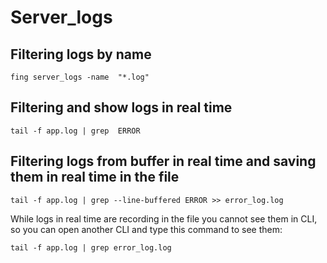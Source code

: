 # Server_logs
## Filtering logs by name
```
fing server_logs -name  "*.log"
```
## Filtering and show logs in real time
```
tail -f app.log | grep  ERROR
```
## Filtering logs from buffer in real time and saving them in real time in the file
```
tail -f app.log | grep --line-buffered ERROR >> error_log.log
```
While logs in real time are recording in the file you cannot see them in CLI, so you can open another CLI and type this command to see them:
```
tail -f app.log | grep error_log.log
```
